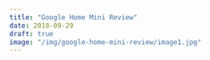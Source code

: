 ```yaml
---
title: "Google Home Mini Review"
date: 2018-09-29
draft: true
image: "/img/google-home-mini-review/image1.jpg"
---
```


